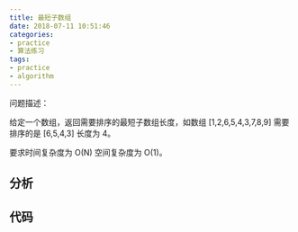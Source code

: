 ```yaml
---
title: 最短子数组
date: 2018-07-11 10:51:46
categories:
- practice
- 算法练习
tags:
- practice
- algorithm
---
```

问题描述：

给定一个数组，返回需要排序的最短子数组长度，如数组 [1,2,6,5,4,3,7,8,9] 需要排序的是 [6,5,4,3] 长度为 4。

要求时间复杂度为 O(N) 空间复杂度为 O(1)。

<!-- more -->

## 分析

## 代码

```python



```
